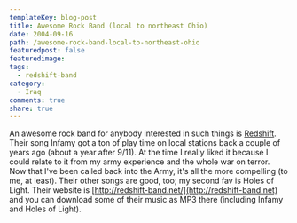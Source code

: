 ```yaml
---
templateKey: blog-post
title: Awesome Rock Band (local to northeast Ohio)
date: 2004-09-16
path: /awesome-rock-band-local-to-northeast-ohio
featuredpost: false
featuredimage:
tags:
  - redshift-band
category:
  - Iraq
comments: true
share: true
---
```


An awesome rock band for anybody interested in such things is [Redshift](http://redshift-band.net). Their song Infamy got a ton of play time on local stations back a couple of years ago (about a year after 9/11). At the time I really liked it because I could relate to it from my army experience and the whole war on terror. Now that I've been called back into the Army, it's all the more compelling (to me, at least). Their other songs are good, too; my second fav is Holes of Light. Their website is [http://redshift-band.net/](http://redshift-band.net) and you can download some of their music as MP3 there (including Infamy and Holes of Light).
